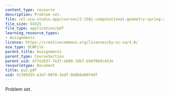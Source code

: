 ```yaml
---
content_type: resource
description: Problem set.
file: /ol-ocw-studio-app/courses/2-158j-computational-geometry-spring-2003/41395d35e3a708782edfbb8b6a0974df_ps2.pdf
file_size: 54325
file_type: application/pdf
learning_resource_types:
- Assignments
license: https://creativecommons.org/licenses/by-nc-sa/4.0/
ocw_type: OCWFile
parent_title: Assignments
parent_type: CourseSection
parent_uid: d77e2037-7e37-eb09-1db7-b94f069c453e
resourcetype: Document
title: ps2.pdf
uid: 41395d35-e3a7-0878-2edf-bb8b6a0974df
---
```

Problem set.